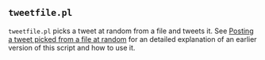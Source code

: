 ## `tweetfile.pl`

`tweetfile.pl` picks a tweet at random from a file and tweets it. See
[Posting a tweet picked from a file at random](http://johnbokma.com/blog/2019/03/08/posting-a-tweet-picked-from-a-file-at-random.html) for an detailed explanation of an earlier version of this script and how to use it.
